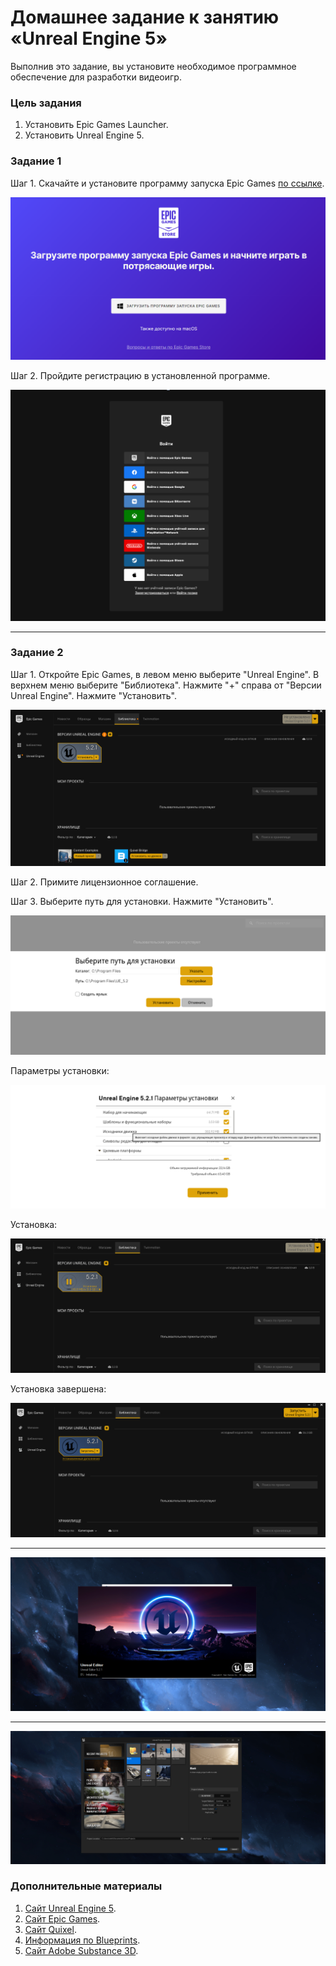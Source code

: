 # Домашнее задание к занятию «Unreal Engine 5»

Выполнив это задание, вы установите необходимое программное обеспечение для разработки видеоигр.

### Цель задания

1. Установить Epic Games Launcher.
2. Установить Unreal Engine 5.

### Задание 1

Шаг 1. Скачайте и установите программу запуска Epic Games [по ссылке](https://store.epicgames.com/ru/download).

![UE5_install (1).png](/01/images/UE5_install%20(1).png)

Шаг 2. Пройдите регистрацию в установленной программе.

![UE5_install (2).png](/01/images/UE5_install%20(2).png)

---

### Задание 2

Шаг 1. Откройте Epic Games, в левом меню выберите "Unreal Engine". В верхнем меню выберите "Библиотека". Нажмите "+" справа от "Версии Unreal Engine". Нажмите "Установить".

![UE5_install (3).png](/01/images/UE5_install%20(3).png)

Шаг 2. Примите лицензионное соглашение.

Шаг 3. Выберите путь для установки. Нажмите "Установить".

![UE5_install (4).png](/01/images/UE5_install%20(4).png)

Параметры установки:

![UE5_install (5).png](/01/images/UE5_install%20(5).png)

Установка:

![UE5_install (6).png](/01/images/UE5_install%20(6).png)

Установка завершена:

![UE5_install (7).png](/01/images/UE5_install%20(7).png)

---

![UE5_install (8).png](/01/images/UE5_install%20(8).png)

---

![UE5_install (9).png](/01/images/UE5_install%20(9).png)

### Дополнительные материалы

1. [Сайт Unreal Engine 5](https://www.unrealengine.com/en-US/).
2. [Сайт Epic Games](https://www.epicgames.com/site/ru/home?sessionInvalidated=true).
3. [Сайт Quixel](https://quixel.com/).
4. [Информация по Blueprints](https://docs.unrealengine.com/5.0/en-US/blueprints-visual-scripting-in-unreal-engine/).
5. [Сайт Adobe Substance 3D](https://www.adobe.com/ru/products/substance3d-painter.html).
